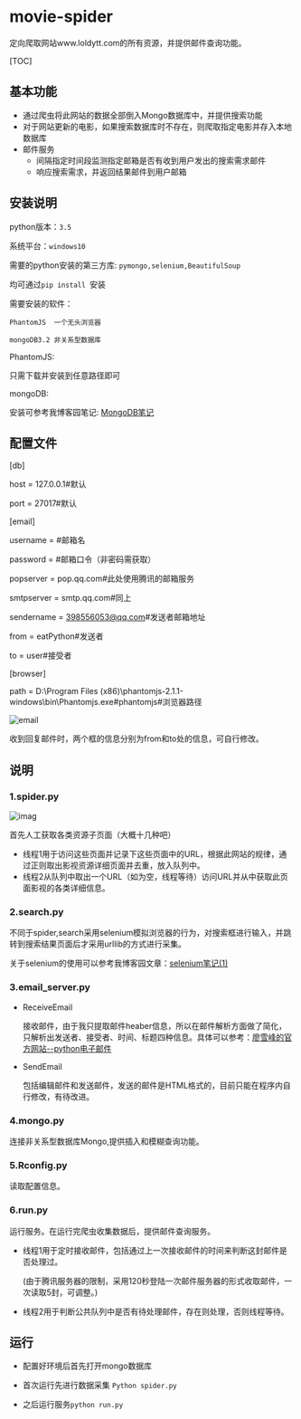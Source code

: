 # movie-spider
定向爬取网站www.loldytt.com的所有资源，并提供邮件查询功能。

[TOC]

## 基本功能

- 通过爬虫将此网站的数据全部倒入Mongo数据库中，并提供搜索功能
- 对于网站更新的电影，如果搜索数据库时不存在，则爬取指定电影并存入本地数据库
- 邮件服务
  - 间隔指定时间段监测指定邮箱是否有收到用户发出的搜索需求邮件
  - 响应搜索需求，并返回结果邮件到用户邮箱



## 安装说明

python版本：`3.5`

系统平台：`windows10`

需要的python安装的第三方库: `pymongo,selenium,BeautifulSoup ` 

均可通过`pip install `安装

需要安装的软件：

`PhantomJS  一个无头浏览器`

`mongoDB3.2 非关系型数据库	`   	

PhantomJS:

只需下载并安装到任意路径即可

mongoDB:

安装可参考我博客园笔记:  [MongoDB笔记](http://www.cnblogs.com/eatPython/p/6091524.html)



## 配置文件

[db]

host = 127.0.0.1#默认

port = 27017#默认

[email]

username =     #邮箱名

password =     #邮箱口令（非密码需获取）

popserver = pop.qq.com#此处使用腾讯的邮箱服务

smtpserver = smtp.qq.com#同上

sendername = 398556053@qq.com#发送者邮箱地址

from = eatPython#发送者

to = user#接受者

[browser]

path = D:\Program Files (x86)\phantomjs-2.1.1-windows\bin\Phantomjs.exe#phantomjs#浏览器路径



![email](http://ww4.sinaimg.cn/large/69cc9f84gw1fahdcuytc9j208l03egmu.jpg)



收到回复邮件时，两个框的信息分别为from和to处的信息，可自行修改。



## 说明

### 1.spider.py

![imag](http://ww3.sinaimg.cn/large/69cc9f84gw1fagv8vv4w6j21yz0lcq76.jpg)

首先人工获取各类资源子页面（大概十几种吧）

* 线程1用于访问这些页面并记录下这些页面中的URL，根据此网站的规律，通过正则取出影视资源详细页面并去重，放入队列中。
* 线程2从队列中取出一个URL（如为空，线程等待）访问URL并从中获取此页面影视的各类详细信息。

### 2.search.py

不同于spider,search采用selenium模拟浏览器的行为，对搜索框进行输入，并跳转到搜索结果页面后才采用urllib的方式进行采集。

关于selenium的使用可以参考我博客园文章：[selenium笔记(1)](http://www.cnblogs.com/eatPython/p/6062119.html)

### 3.email_server.py

* ReceiveEmail

  接收邮件，由于我只提取邮件heaber信息，所以在邮件解析方面做了简化，只解析出发送者、接受者、时间、标题四种信息。具体可以参考：[廖雪峰的官方网站--python电子邮件](http://www.liaoxuefeng.com/wiki/0014316089557264a6b348958f449949df42a6d3a2e542c000/001432005156604f38836be1707453eb025ce8c3079978d000)

* SendEmail

  包括编辑邮件和发送邮件，发送的邮件是HTML格式的，目前只能在程序内自行修改，有待改进。

### 4.mongo.py

连接非关系型数据库Mongo,提供插入和模糊查询功能。

### 5.Rconfig.py

读取配置信息。

### 6.run.py

运行服务。在运行完爬虫收集数据后，提供邮件查询服务。

* 线程1用于定时接收邮件，包括通过上一次接收邮件的时间来判断这封邮件是否处理过。

  (由于腾讯服务器的限制，采用120秒登陆一次邮件服务器的形式收取邮件，一次读取5封，可调整。)

* 线程2用于判断公共队列中是否有待处理邮件，存在则处理，否则线程等待。



## 运行

* 配置好环境后首先打开mongo数据库

* 首次运行先进行数据采集 `Python spider.py`

* 之后运行服务`python run.py`

  ​












